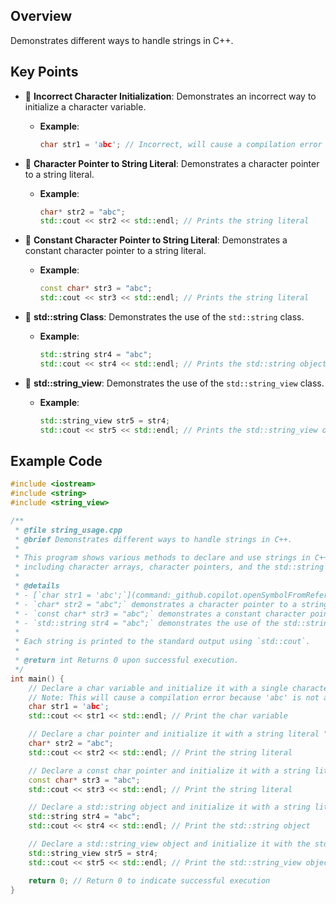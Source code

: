 ## Overview
Demonstrates different ways to handle strings in C++.

## Key Points

- 📝 **Incorrect Character Initialization**: Demonstrates an incorrect way to initialize a character variable.
  - **Example**:
    ```cpp
    char str1 = 'abc'; // Incorrect, will cause a compilation error
    ```

- 📝 **Character Pointer to String Literal**: Demonstrates a character pointer to a string literal.
  - **Example**:
    ```cpp
    char* str2 = "abc";
    std::cout << str2 << std::endl; // Prints the string literal
    ```

- 📝 **Constant Character Pointer to String Literal**: Demonstrates a constant character pointer to a string literal.
  - **Example**:
    ```cpp
    const char* str3 = "abc";
    std::cout << str3 << std::endl; // Prints the string literal
    ```

- 📝 **std::string Class**: Demonstrates the use of the `std::string` class.
  - **Example**:
    ```cpp
    std::string str4 = "abc";
    std::cout << str4 << std::endl; // Prints the std::string object
    ```

- 📝 **std::string_view**: Demonstrates the use of the `std::string_view` class.
  - **Example**:
    ```cpp
    std::string_view str5 = str4;
    std::cout << str5 << std::endl; // Prints the std::string_view object
    ```

## Example Code

```cpp
#include <iostream>
#include <string>
#include <string_view>

/**
 * @file string_usage.cpp
 * @brief Demonstrates different ways to handle strings in C++.
 *
 * This program shows various methods to declare and use strings in C++,
 * including character arrays, character pointers, and the std::string class.
 *
 * @details
 * - [`char str1 = 'abc';`](command:_github.copilot.openSymbolFromReferences?%5B%22%22%2C%5B%7B%22uri%22%3A%7B%22scheme%22%3A%22file%22%2C%22authority%22%3A%22%22%2C%22path%22%3A%22%2FC%3A%2FUsers%2Fk6ros%2FDocuments%2FGitHub%2FCPP%2FCPP_Notes%2F7_string_usage.cpp%22%2C%22query%22%3A%22%22%2C%22fragment%22%3A%22%22%7D%2C%22pos%22%3A%7B%22line%22%3A23%2C%22character%22%3A9%7D%7D%5D%2C%22754aae93-21af-4c0f-8786-158a9036c01d%22%5D "Go to definition") demonstrates an incorrect way to initialize a character variable and will cause a compilation error.
 * - `char* str2 = "abc";` demonstrates a character pointer to a string literal but will only print the first character.
 * - `const char* str3 = "abc";` demonstrates a constant character pointer to a string literal which is the correct way to handle string literals using primitive types.
 * - `std::string str4 = "abc";` demonstrates the use of the std::string class which is the recommended way to handle strings in C++.
 *
 * Each string is printed to the standard output using `std::cout`.
 *
 * @return int Returns 0 upon successful execution.
 */
int main() {
    // Declare a char variable and initialize it with a single character 'a'
    // Note: This will cause a compilation error because 'abc' is not a single character
    char str1 = 'abc';
    std::cout << str1 << std::endl; // Print the char variable

    // Declare a char pointer and initialize it with a string literal "abc"
    char* str2 = "abc";
    std::cout << str2 << std::endl; // Print the string literal

    // Declare a const char pointer and initialize it with a string literal "abc"
    const char* str3 = "abc";
    std::cout << str3 << std::endl; // Print the string literal

    // Declare a std::string object and initialize it with a string literal "abc"
    std::string str4 = "abc";
    std::cout << str4 << std::endl; // Print the std::string object

    // Declare a std::string_view object and initialize it with the std::string object
    std::string_view str5 = str4;
    std::cout << str5 << std::endl; // Print the std::string_view object

    return 0; // Return 0 to indicate successful execution
}